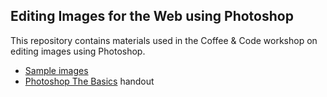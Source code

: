 ## Editing Images for the Web using Photoshop

This repository contains materials used in the Coffee & Code workshop on editing images using Photoshop.
- [Sample images](/Photoshop-Workshop/Photoshop%20Sample%20Images)
- [Photoshop The Basics](/Photoshop-Workshop/Photoshop%20Sample%20Images/Photoshop_%20The%20Basics.docx) handout
